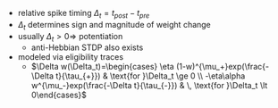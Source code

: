+ relative spike timing $\Delta_t=t_{post}-t_{pre}$ 
+ $\Delta_t$ determines sign and magnitude of weight change
+ usually $\Delta_t \gt 0 \Rightarrow$ potentiation
	+ anti-Hebbian STDP also exists
+ modeled via eligibility traces
	+ $\Delta w(\Delta_t)=\begin{cases} \eta (1-w)^{\mu_+}exp(\frac{-\Delta t}{\tau_{+}}) & \text{for }\Delta_t \ge 0 \\ -\eta\alpha w^{\mu_-}exp(\frac{-\Delta t}{\tau_{-}}) & \, \text{for }\Delta_t \lt 0\end{cases}$
